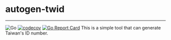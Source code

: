 # autogen-twid

---
![Go](https://github.com/beckxie/autogen-twid/workflows/Go/badge.svg?branch=main)
[![codecov](https://codecov.io/gh/beckxie/autogen-twid/branch/main/graph/badge.svg?token=OR6082F2S5)](https://codecov.io/gh/beckxie/autogen-twid)
[![Go Report Card](https://goreportcard.com/badge/github.com/beckxie/autogen-twid)](https://goreportcard.com/report/github.com/beckxie/autogen-twid)
This is a simple tool that can generate Taiwan's ID number.
